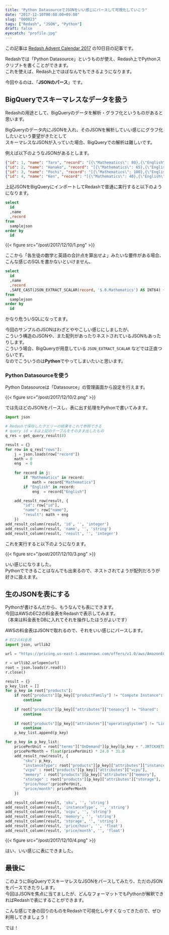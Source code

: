 ```yaml
---
title: "Python DatasourceでJSONをいい感じにパースして可視化していこう"
date: "2017-12-10T00:00:00+09:00"
slug: "000023"
tags: ["Redash", "JSON", "Python"]
draft: false
eyecatch: "profile.jpg"
---
```

この記事は [Redash Advent Calendar 2017](https://qiita.com/advent-calendar/2017/redash) の10日目の記事です。

Redashでは「Python Datasource」というものが使え、Redash上でPythonスクリプトを書くことができます。  
これを使えば、Redash上でほぼなんでもできるようになります。

今回やるのは、「**JSONのパース**」です。

## BigQueryでスキーマレスなデータを扱う
Redashの用途として、BigQueryのデータを解析・グラフ化というものがあると思います。

BigQueryのデータ内にJSONを入れ、そのJSONを解析していい感じにグラフ化したいという要望がきたとして  
スキーマレスなJSONが入っていた場合、BigQueryでの解析は難しいです。

例えば以下のようなJSONがあるとします。

```json:sample.json
{"id": 1, "name": "Taro", "record": "[{\"Mathematics\": 80},{\"English\": 90}]"}
{"id": 2, "name": "Hanako", "record": "[{\"Mathematics\": 65},{\"English\": 70}]"}
{"id": 3, "name": "Pochi", "record": "[{\"Mathematics\": 100},{\"English\": 60}]"}
{"id": 4, "name": "Ken", "record": "[{\"Mathematics\": 40},{\"English\": 80}]"}
```
上記JSONをBigQueryにインポートしてRedashで普通に実行すると以下のようになります。

```sql
select
  id
  ,name
  ,record
from
  samplejson
order by
  id
```
{{< figure src="/post/2017/12/10/1.png" >}}

ここから「各生徒の数学と英語の合計点を算出せよ」みたいな要件がある場合、こんな感じのSQLを書かないといけません。

```sql
select
  id
  ,name
  ,record
  ,SAFE_CAST(JSON_EXTRACT_SCALAR(record, '$.0.Mathematics') AS INT64) + SAFE_CAST(JSON_EXTRACT_SCALAR(record, '$.1.English') AS INT64) as result
from
  samplejson
order by
  id
```
かなり危ういSQLになってます。

今回のサンプルのJSONはわざとややこしい感じにしましたが、  
こういう構造のJSONや、また配列があったりネストされているJSONもあったりします。  
こういう場合、BigQueryが用意している `JSON_EXTRACT_SCALAR` などでは正直つらいです。  
なのでこういうのは**Python**でやってしまいたいと思います。

### Python Datasourceを使う
Python Datasourceは「Datasource」の管理画面から設定を行えます。

{{< figure src="/post/2017/12/10/2.png" >}}

では先ほどのJSONをパースし、表に出す処理をPythonで書いてみます。

```python
import json

# Redashで保存したクエリーの結果をこれで参照できる
# query id = 8は上記のテーブルをそのまま出したもの
q_res = get_query_result(8)

result = {}
for row in q_res["rows"]:
    j = json.loads(row["record"])
    math = 0
    eng  = 0
    
    for record in j:
        if "Mathematics" in record:
            math = record["Mathematics"]
        if "English" in record:
            eng  = record["English"]

    add_result_row(result, {
        "id": row["id"],
        "name": row["name"],
        "result": math + eng
    })
add_result_column(result, 'id', '', 'integer')
add_result_column(result, 'name', '', 'string')
add_result_column(result, 'result', '', 'integer')
```

これを実行すると以下のようになります。

{{< figure src="/post/2017/12/10/3.png" >}}

いい感じになりました。  
Pythonでできることはなんでも出来るので、ネストされてようが配列だろうが好きに扱えます。

## 生のJSONを表にする
Pythonが書けるんだから、もうなんでも表にできます。  
今回はAWSのEC2の料金表をRedashで表示してみます。  
（本来は料金表をDBに入れてそれを操作したほうがよいです）

AWSの料金表はJSONで取れるので、それをいい感じにパースします。

```python
# EC2の料金表
import json, urllib2

url = "https://pricing.us-east-1.amazonaws.com/offers/v1.0/aws/AmazonEC2/current/ap-northeast-1/index.json"

r = urllib2.urlopen(url)
root = json.loads(r.read())
r.close()

result = {}
p_key_list = []
for p_key in root["products"]:
    if root["products"][p_key]["productFamily"] != "Compute Instance":
        continue
    
    if root["products"][p_key]["attributes"]["tenancy"] != "Shared":
        continue
    
    if root["products"][p_key]["attributes"]["operatingSystem"] != "Linux":
        continue
    p_key_list.append(p_key)

for p_key in p_key_list:
    pricePerUnit = root["terms"]["OnDemand"][p_key][p_key + ".JRTCKXETXF"]["priceDimensions"][p_key + ".JRTCKXETXF.6YS6EN2CT7"]["pricePerUnit"]["USD"]
    pricePerMonth = float(pricePerUnit) * 24.0 * 31.0
    add_result_row(result, {
        "sku": p_key,
        "instanceType": root["products"][p_key]["attributes"]["instanceType"],
        "vcpu" : root["products"][p_key]["attributes"]["vcpu"],
        "memory" : root["products"][p_key]["attributes"]["memory"],
        "storage" : root["products"][p_key]["attributes"]["storage"],
        "price/hour":pricePerUnit,
        "price/month": pricePerMonth
    })

add_result_column(result, 'sku', '', 'string')
add_result_column(result, 'instanceType', '', 'string')
add_result_column(result, 'vcpu', '', 'string')
add_result_column(result, 'memory', '', 'string')
add_result_column(result, 'storage', '', 'string')
add_result_column(result, 'price/hour', '', 'float')
add_result_column(result, 'price/month', '', 'float')
```

{{< figure src="/post/2017/12/10/4.png" >}}

はい、いい感じに表にできました。

## 最後に
このようにBigQueryでスキーマレスなJSONをパースしてみたり、ただのJSONをパースできたりします。  
今回はJSONを焦点に当てましたが、どんなフォーマットでもPythonが解釈できればRedashで表にすることができます。

こんな感じで身の回りのものをRedashで可視化しやすくなってきたので、ぜひ利用してきましょう！

では！